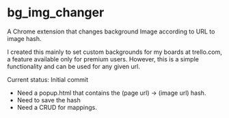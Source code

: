 # bg_img_changer
A Chrome extension that changes background Image according to URL to image hash.

I created this mainly to set custom backgrounds for my boards at trello.com, a feature available only for premium users. However, this is a simple functionality and can be used for any given url.

Current status:
Initial commit
- Need a popup.html that contains the (page url) -> (image url) hash.
- Need to save the hash
- Need a CRUD for mappings.
